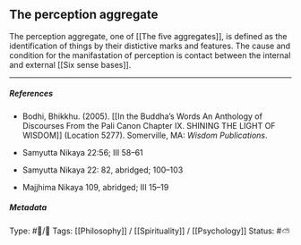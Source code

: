 ## The perception aggregate  # 

The perception aggregate, one of [[The five aggregates]], is defined as the identification of things by their distictive marks and features. The cause and condition for the manifastation of perception is contact between the internal and external [[Six sense bases]]. 

___

##### References

- Bodhi, Bhikkhu. (2005). [[In the Buddha’s Words An Anthology of Discourses From the Pali Canon Chapter IX. SHINING THE LIGHT OF WISDOM]] (Location 5277). Somerville, MA: _Wisdom Publications_.

- Samyutta Nikaya 22:56; III 58–61

- Samyutta Nikaya 22: 82, abridged; 100–103 

- Majjhima Nikaya 109, abridged; III 15–19

##### Metadata
Type: #🔵/🔵 
Tags: [[Philosophy]] / [[Spirituality]] / [[Psychology]] 
Status: #⛅️ 